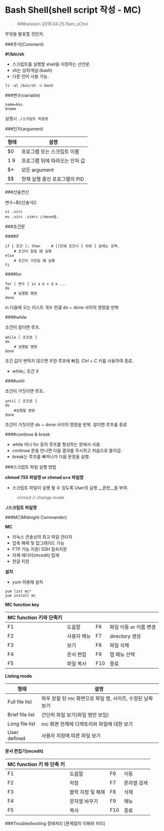Bash Shell(shell script 작성 - MC)
==================================
>###session 2016.04.25.11am_sChoi

무엇을 발표할 것인지.

###주석(Comment)

__#!/bin/sh__
- 스크립트를 실행할 shell을 지정하는 선언문.
- sh는 상위개념.(bash)
- 다른 언어 사용 가능.

```
ls -al /bin/sh -> bash
```

###변수(variable)

```
name=kks
$name
```

실행시 <code>./스크립트 파일명</code>

###인자(argument)

|형태|설명|
|----|---|
|$0|프로그램 또는 스크립트 이름|
|$1~$9|프로그램 뒤에 따라오는 인자 값|
|$*|모든 argument|
|$$|현재 실행 중인 프로그램의 PID|


###산술연산

변수=$((산술식))

```
vi .virc
mv .virc .vimrc //move됨.
```

###조건문


####if

```
if [ 조건 ]; then		# []안에 조건시 [ 뒤와 ] 앞에는 공백.
	# 조건이 참일 떄 실행
else
	# 조건이 거짓일 떄 실행
fi
```

####for

```
for [ 변수 ] in a b c d e ...
do
	# 실행할 명령
done
```
in 다음에 오는 리스트 개수 만큼 do ~ done 사이의 명령을 반복

####while

조건이 참이면 루프.

```
while [ 조건문 ]
do
	# 실행할 명령
done
```
조건 값이 변하지 않으면 무한 루프에 빠짐. _Ctrl + C_ 키를 사용하여 종료.
- while;; 조건 X

####until

조건이 거짓이면 루프.

```
until [ 조건문 ]
do
	#실행할 명령
done
```
조건이 거짓이면 do ~ done 사이의 명령을 반복. 참이면 루프를 종료

####continue & break

- while 이나 for 등의 루프를 형성하는 문에서 사용.
- continue 문을 만나면 다음 결과를 무시하고 처음으로 돌아감.
- break는 루프를 빠져나가 다음 문장을 실행.

###스크립트 파일 실행 방법

__chmod 755 파일명 or chmod u+x 파일명__
- 스크립트 파일이 실행 될 수 있도록 User의 실행 __권한__을 부여.

>chmod // change mode

__./스크립트 파일명__

###MC(Midnight Commander)

__MC__

- 리눅스 콘솔상의 최고 파일 관리자
- 압축 해제 및 업그레이드 가능
- FTP 기능 지원/ SSH 접속지원
- 자체 에디터(mcedit) 탑재
- 한글 지원

__설치__

- yum 이용해 설치

```
yum list mc*
yum install mc
```

__MC function key__

|MC function 키와 단축키| | | |
|--------------------|---|---|---|
|F1|도움말|F6|파일 이동 or 이름 변경|
|F2|사용자 메뉴|F7|directory 생성|
|F3|보기|F8|파일 삭제|
|F4|문서 편집|F9|탭 메뉴 선택|
|F5|파일 복사|F10|종료|

__Listing mode__

|형태|설명|
|----|---|
|Full file list|좌우 분할 된 mc 화면으로 파일 명, 사이즈, 수정된 날짜 보기|
|Brief file list|간단히 파일 보기(파일 명만 보임)|
|Long file list|mc 화면 전체에 디렉토리와 파일에 대한 보기|
|User defined|사용자 지정에 따른 파일 보기|

__문서 편집기(mcedit)__

|MC function 키 와 단축 키| | | |
|------------------|---|---|---|
|F1|도움말|F6|이동|
|F2|저장|F7|문자열 검색|
|F3|블럭 지정 및 해제|F8|삭제|
|F4|문자열 바꾸기|F9|메뉴|
|F5|복사|F10|종료|


###Troubleshooting
장애처리 [문제점의 이해와 처리]